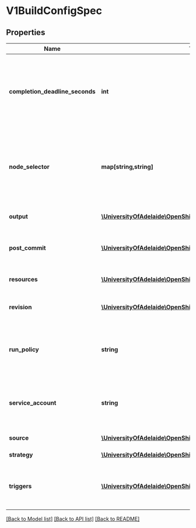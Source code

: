 # V1BuildConfigSpec

## Properties
Name | Type | Description | Notes
------------ | ------------- | ------------- | -------------
**completion_deadline_seconds** | **int** | completionDeadlineSeconds is an optional duration in seconds, counted from the time when a build pod gets scheduled in the system, that the build may be active on a node before the system actively tries to terminate the build; value must be positive integer | [optional] 
**node_selector** | **map[string,string]** | nodeSelector is a selector which must be true for the build pod to fit on a node If nil, it can be overridden by default build nodeselector values for the cluster. If set to an empty map or a map with any values, default build nodeselector values are ignored. | 
**output** | [**\UniversityOfAdelaide\OpenShift\Model\V1BuildOutput**](V1BuildOutput.md) | output describes the Docker image the Strategy should produce. | [optional] 
**post_commit** | [**\UniversityOfAdelaide\OpenShift\Model\V1BuildPostCommitSpec**](V1BuildPostCommitSpec.md) | postCommit is a build hook executed after the build output image is committed, before it is pushed to a registry. | [optional] 
**resources** | [**\UniversityOfAdelaide\OpenShift\Model\V1ResourceRequirements**](V1ResourceRequirements.md) | resources computes resource requirements to execute the build. | [optional] 
**revision** | [**\UniversityOfAdelaide\OpenShift\Model\V1SourceRevision**](V1SourceRevision.md) | revision is the information from the source for a specific repo snapshot. This is optional. | [optional] 
**run_policy** | **string** | RunPolicy describes how the new build created from this build configuration will be scheduled for execution. This is optional, if not specified we default to \&quot;Serial\&quot;. | [optional] 
**service_account** | **string** | serviceAccount is the name of the ServiceAccount to use to run the pod created by this build. The pod will be allowed to use secrets referenced by the ServiceAccount | [optional] 
**source** | [**\UniversityOfAdelaide\OpenShift\Model\V1BuildSource**](V1BuildSource.md) | source describes the SCM in use. | [optional] 
**strategy** | [**\UniversityOfAdelaide\OpenShift\Model\V1BuildStrategy**](V1BuildStrategy.md) | strategy defines how to perform a build. | 
**triggers** | [**\UniversityOfAdelaide\OpenShift\Model\V1BuildTriggerPolicy[]**](V1BuildTriggerPolicy.md) | triggers determine how new Builds can be launched from a BuildConfig. If no triggers are defined, a new build can only occur as a result of an explicit client build creation. | 

[[Back to Model list]](../README.md#documentation-for-models) [[Back to API list]](../README.md#documentation-for-api-endpoints) [[Back to README]](../README.md)


